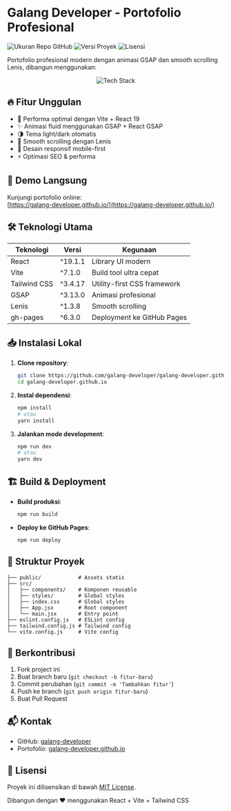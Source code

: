 # Galang Developer - Portofolio Profesional

![Ukuran Repo GitHub](https://img.shields.io/github/repo-size/galang-developer/galang-developer.github.io)
![Versi Proyek](https://img.shields.io/github/package-json/v/galang-developer/galang-developer.github.io)
![Lisensi](https://img.shields.io/github/license/galang-developer/galang-developer.github.io)

Portofolio profesional modern dengan animasi GSAP dan smooth scrolling Lenis, dibangun menggunakan:

<p align="center">
  <img src="https://skillicons.dev/icons?i=react,vite,tailwind,git,github" alt="Tech Stack">
</p>

## 🔥 Fitur Unggulan

- 🚀 Performa optimal dengan Vite + React 19
- ✨ Animasi fluid menggunakan GSAP + React GSAP
- 🌗 Tema light/dark otomatis
- 📜 Smooth scrolling dengan Lenis
- 📱 Desain responsif mobile-first
- ⚡ Optimasi SEO & performa

## 🚀 Demo Langsung

Kunjungi portofolio online:  
[https://galang-developer.github.io/](https://galang-developer.github.io/)

## 🛠 Teknologi Utama

| Teknologi       | Versi    | Kegunaan                     |
|-----------------|----------|------------------------------|
| React           | ^19.1.1  | Library UI modern            |
| Vite            | ^7.1.0   | Build tool ultra cepat       |
| Tailwind CSS    | ^3.4.17  | Utility-first CSS framework  |
| GSAP            | ^3.13.0  | Animasi profesional          |
| Lenis           | ^1.3.8   | Smooth scrolling            |
| gh-pages        | ^6.3.0   | Deployment ke GitHub Pages   |

## 📥 Instalasi Lokal

1. **Clone repository**:
   ```bash
   git clone https://github.com/galang-developer/galang-developer.github.io.git
   cd galang-developer.github.io
   ```

2. **Instal dependensi**:
   ```bash
   npm install
   # atau
   yarn install
   ```

3. **Jalankan mode development**:
   ```bash
   npm run dev
   # atau
   yarn dev
   ```

## 🏗️ Build & Deployment

- **Build produksi**:
  ```bash
  npm run build
  ```

- **Deploy ke GitHub Pages**:
  ```bash
  npm run deploy
  ```

## 🧩 Struktur Proyek

```
├── public/            # Assets statis
├── src/
│   ├── components/    # Komponen reusable
│   ├── styles/        # Global styles
│   ├── index.css      # Global styles
│   ├── App.jsx        # Root component
│   └── main.jsx       # Entry point
├── eslint.config.js   # ESLint config
├── tailwind.config.js # Tailwind config
└── vite.config.js     # Vite config
```

## 🤝 Berkontribusi

1. Fork project ini
2. Buat branch baru (`git checkout -b fitur-baru`)
3. Commit perubahan (`git commit -m 'Tambahkan fitur'`)
4. Push ke branch (`git push origin fitur-baru`)
5. Buat Pull Request

## 📬 Kontak

- GitHub: [galang-developer](https://github.com/galang-developer)
- Portofolio: [galang-developer.github.io](https://galang-developer.github.io)

## 📜 Lisensi

Proyek ini dilisensikan di bawah [MIT License](LICENSE).

Dibangun dengan ❤️ menggunakan React + Vite + Tailwind CSS